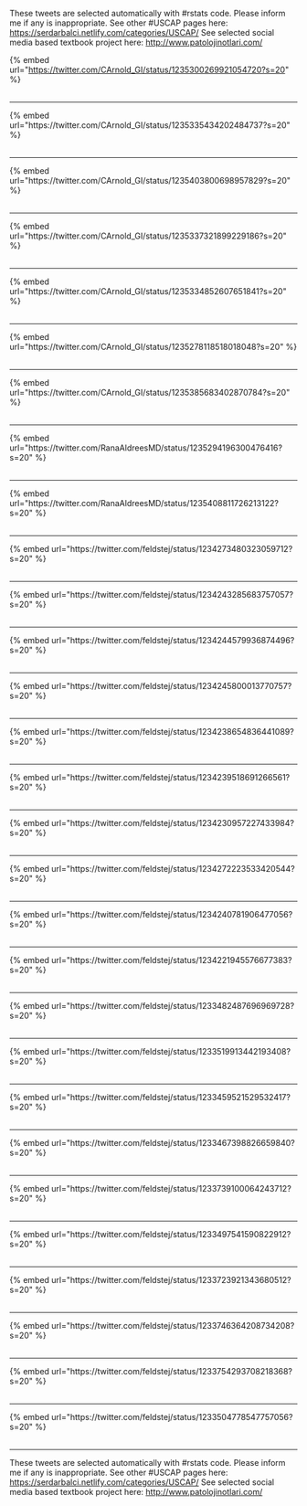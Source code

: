 

These tweets are selected automatically with #rstats code. Please inform me if any is inappropriate.
See other #USCAP pages here: https://serdarbalci.netlify.com/categories/USCAP/ 
See selected social media based textbook project here: http://www.patolojinotlari.com/

{% embed url="https://twitter.com/CArnold_GI/status/1235300269921054720?s=20" %}<br>
<br>
<hr>
{% embed url="https://twitter.com/CArnold_GI/status/1235335434202484737?s=20" %}<br>
<br>
<hr>
{% embed url="https://twitter.com/CArnold_GI/status/1235403800698957829?s=20" %}<br>
<br>
<hr>
{% embed url="https://twitter.com/CArnold_GI/status/1235337321899229186?s=20" %}<br>
<br>
<hr>
{% embed url="https://twitter.com/CArnold_GI/status/1235334852607651841?s=20" %}<br>
<br>
<hr>
{% embed url="https://twitter.com/CArnold_GI/status/1235278118518018048?s=20" %}<br>
<br>
<hr>
{% embed url="https://twitter.com/CArnold_GI/status/1235385683402870784?s=20" %}<br>
<br>
<hr>
{% embed url="https://twitter.com/RanaAldreesMD/status/1235294196300476416?s=20" %}<br>
<br>
<hr>
{% embed url="https://twitter.com/RanaAldreesMD/status/1235408811726213122?s=20" %}<br>
<br>
<hr>
{% embed url="https://twitter.com/feldstej/status/1234273480323059712?s=20" %}<br>
<br>
<hr>
{% embed url="https://twitter.com/feldstej/status/1234243285683757057?s=20" %}<br>
<br>
<hr>
{% embed url="https://twitter.com/feldstej/status/1234244579936874496?s=20" %}<br>
<br>
<hr>
{% embed url="https://twitter.com/feldstej/status/1234245800013770757?s=20" %}<br>
<br>
<hr>
{% embed url="https://twitter.com/feldstej/status/1234238654836441089?s=20" %}<br>
<br>
<hr>
{% embed url="https://twitter.com/feldstej/status/1234239518691266561?s=20" %}<br>
<br>
<hr>
{% embed url="https://twitter.com/feldstej/status/1234230957227433984?s=20" %}<br>
<br>
<hr>
{% embed url="https://twitter.com/feldstej/status/1234272223533420544?s=20" %}<br>
<br>
<hr>
{% embed url="https://twitter.com/feldstej/status/1234240781906477056?s=20" %}<br>
<br>
<hr>
{% embed url="https://twitter.com/feldstej/status/1234221945576677383?s=20" %}<br>
<br>
<hr>
{% embed url="https://twitter.com/feldstej/status/1233482487696969728?s=20" %}<br>
<br>
<hr>
{% embed url="https://twitter.com/feldstej/status/1233519913442193408?s=20" %}<br>
<br>
<hr>
{% embed url="https://twitter.com/feldstej/status/1233459521529532417?s=20" %}<br>
<br>
<hr>
{% embed url="https://twitter.com/feldstej/status/1233467398826659840?s=20" %}<br>
<br>
<hr>
{% embed url="https://twitter.com/feldstej/status/1233739100064243712?s=20" %}<br>
<br>
<hr>
{% embed url="https://twitter.com/feldstej/status/1233497541590822912?s=20" %}<br>
<br>
<hr>
{% embed url="https://twitter.com/feldstej/status/1233723921343680512?s=20" %}<br>
<br>
<hr>
{% embed url="https://twitter.com/feldstej/status/1233746364208734208?s=20" %}<br>
<br>
<hr>
{% embed url="https://twitter.com/feldstej/status/1233754293708218368?s=20" %}<br>
<br>
<hr>
{% embed url="https://twitter.com/feldstej/status/1233504778547757056?s=20" %}<br>
<br>
<hr>


These tweets are selected automatically with #rstats code. Please inform me if any is inappropriate.
See other #USCAP pages here: https://serdarbalci.netlify.com/categories/USCAP/ 
See selected social media based textbook project here: http://www.patolojinotlari.com/
